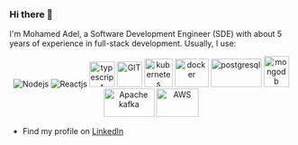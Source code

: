 ### Hi there 👋

<!--
**muhadel/muhadel** is a ✨ _special_ ✨ repository because its `README.md` (this file) appears on your GitHub profile.

Here are some ideas to get you started:

- 🔭 I’m currently working on ...
- 🌱 I’m currently learning ...
- 👯 I’m looking to collaborate on ...
- 🤔 I’m looking for help with ...
- 💬 Ask me about ...
- 📫 How to reach me: ...
- 😄 Pronouns: ...
- ⚡ Fun fact: ...
-->

I'm Mohamed Adel, a Software Development Engineer (SDE) with about 5 years of experience in full-stack development. Usually, I use:

<p align="center">
      <img src="https://www.vectorlogo.zone/logos/nodejs/nodejs-ar21.svg" alt="Nodejs"/>
      <img src="https://www.vectorlogo.zone/logos/reactjs/reactjs-ar21.svg" alt="Reactjs"/>
      <img src="https://www.vectorlogo.zone/logos/typescriptlang/typescriptlang-icon.svg" alt="typescript" width="45" height="45"/> 
      <img src="https://www.vectorlogo.zone/logos/git-scm/git-scm-icon.svg" alt="GIT" width="45" height="45"/> 
      <img src="https://www.vectorlogo.zone/logos/kubernetes/kubernetes-icon.svg" alt="kubernetes" width="50" height="50"/>
      <img src="https://www.vectorlogo.zone/logos/docker/docker-official.svg" alt="docker" width="60" height="50"/>
      <img src="https://www.vectorlogo.zone/logos/postgresql/postgresql-ar21.svg" alt="postgresql"  width="90" height="50"/>
      <img src="https://www.vectorlogo.zone/logos/mongodb/mongodb-icon.svg" alt="mongodb" width="45" height="55"/>
      <img src="https://www.vectorlogo.zone/logos/apache_kafka/apache_kafka-ar21.svg" alt="Apache kafka" width="90" height="50" />
<!--       <img src="https://www.vectorlogo.zone/logos/graphql/graphql-ar21.svg" alt="Graphql" /> -->
      <img src="https://www.vectorlogo.zone/logos/amazon_aws/amazon_aws-ar21.svg" alt="AWS" width="75" height="50"/>

</p>



- Find my profile on [LinkedIn](https://www.linkedin.com/in/muhadel/)
<!-- - Sometimes I leetcode; here's my [Profile]() if you're interested -->
